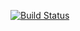 [![Build Status](https://travis-ci.org/mattcan/approval-tests.svg?branch=master)](https://travis-ci.org/mattcan/approval-tests)